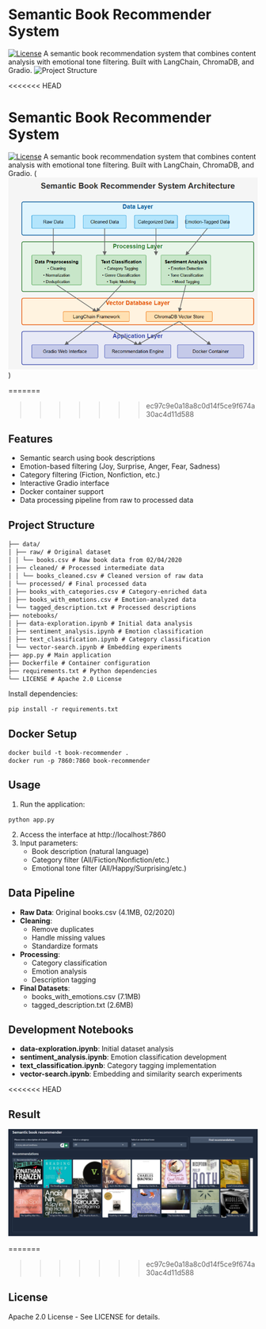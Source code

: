 # Semantic Book Recommender System
[![License](https://img.shields.io/badge/License-Apache%202.0-blue.svg)](LICENSE)
A semantic book recommendation system that combines content analysis with emotional tone filtering. Built with LangChain, ChromaDB, and Gradio.
![Project Structure](![image]()
) <!-- Add actual project diagram if available -->

<<<<<<< HEAD
# Semantic Book Recommender System
[![License](https://img.shields.io/badge/License-Apache%202.0-blue.svg)](LICENSE)
A semantic book recommendation system that combines content analysis with emotional tone filtering. Built with LangChain, ChromaDB, and Gradio.
(![Project Structure](image.png))
 <!-- Add actual project diagram if available -->

=======
>>>>>>> ec97c9e0a18a8c0d14f5ce9f674a30ac4d11d588
## Features
- Semantic search using book descriptions
- Emotion-based filtering (Joy, Surprise, Anger, Fear, Sadness)
- Category filtering (Fiction, Nonfiction, etc.)
- Interactive Gradio interface
- Docker container support
- Data processing pipeline from raw to processed data

## Project Structure
```
├── data/
│ ├── raw/ # Original dataset
│ │ └── books.csv # Raw book data from 02/04/2020
│ ├── cleaned/ # Processed intermediate data
│ │ └── books_cleaned.csv # Cleaned version of raw data
│ └── processed/ # Final processed data
│ ├── books_with_categories.csv # Category-enriched data
│ ├── books_with_emotions.csv # Emotion-analyzed data
│ └── tagged_description.txt # Processed descriptions
├── notebooks/
│ ├── data-exploration.ipynb # Initial data analysis
│ ├── sentiment_analysis.ipynb # Emotion classification
│ ├── text_classification.ipynb # Category classification
│ └── vector-search.ipynb # Embedding experiments
├── app.py # Main application
├── Dockerfile # Container configuration
├── requirements.txt # Python dependencies
└── LICENSE # Apache 2.0 License
```

Install dependencies:
```
pip install -r requirements.txt
```

## Docker Setup
```
docker build -t book-recommender .
docker run -p 7860:7860 book-recommender
```

## Usage
1. Run the application:
```
python app.py
```
2. Access the interface at http://localhost:7860
3. Input parameters:
   - Book description (natural language)
   - Category filter (All/Fiction/Nonfiction/etc.)
   - Emotional tone filter (All/Happy/Surprising/etc.)

## Data Pipeline
- **Raw Data**: Original books.csv (4.1MB, 02/2020)
- **Cleaning**:
  - Remove duplicates
  - Handle missing values
  - Standardize formats
- **Processing**:
  - Category classification
  - Emotion analysis
  - Description tagging
- **Final Datasets**:
  - books_with_emotions.csv (7.1MB)
  - tagged_description.txt (2.6MB)

## Development Notebooks
- **data-exploration.ipynb**: Initial dataset analysis
- **sentiment_analysis.ipynb**: Emotion classification development
- **text_classification.ipynb**: Category tagging implementation
- **vector-search.ipynb**: Embedding and similarity search experiments

<<<<<<< HEAD
## Result
![Image](image-1.png)

=======
>>>>>>> ec97c9e0a18a8c0d14f5ce9f674a30ac4d11d588
## License
Apache 2.0 License - See LICENSE for details.
